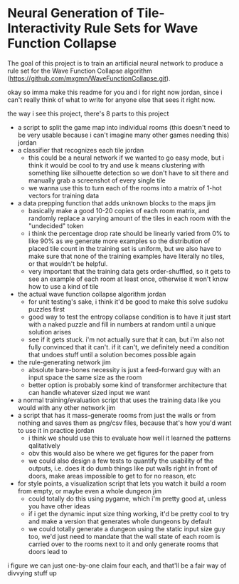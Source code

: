# Neural Generation of Tile-Interactivity Rule Sets for Wave Function Collapse

The goal of this project is to train an artificial neural network to produce a rule set for the Wave Function Collapse algorithm (https://github.com/mxgmn/WaveFunctionCollapse.git). 

okay so imma make this readme for you and i for right now jordan, since i can't really think of what to write for anyone else that sees it right now. 

the way i see this project, there's 8 parts to this project

* a script to split the game map into individual rooms (this doesn't need to be very usable because i can't imagine many other games needing this) jordan 
* a classifier that recognizes each tile jordan
  * this could be a neural network if we wanted to go easy mode, but i think it would be cool to try and use k means clustering with something like silhouette             detection so we don't have to sit there and manually grab a screenshot of every single tile
  * we wanna use this to turn each of the rooms into a matrix of 1-hot vectors for training data
* a data prepping function that adds unknown blocks to the maps jim
  * basically make a good 10-20 copies of each room matrix, and randomly replace a varying amount of the tiles in each room with the "undecided" token
  * i think the percentage drop rate should be linearly varied from 0% to like 90% as we generate more examples so the distribution of placed tile count in the             training set is uniform, but we also have to make sure that none of the training examples have literally no tiles, or that wouldn't be helpful. 
  * very important that the training data gets order-shuffled, so it gets to see an example of each room at least once, otherwise it won't know how to use a kind of       tile
* the actual wave function collapse algorithm jordan
  * for unit testing's sake, i think it'd be good to make this solve sudoku puzzles first
  * good way to test the entropy collapse condition is to have it just start with a naked puzzle and fill in numbers at random until a unique solution arises
  * see if it gets stuck. i'm not actually sure that it can, but i'm also not fully convinced that it can't. if it can't, we definitely need a condition that undoes         stuff until a solution becomes possible again
* the rule-generating network jim
  * absolute bare-bones necessity is just a feed-forward guy with an input space the same size as the room
  * better option is probably some kind of transformer architecture that can handle whatever sized input we want
* a normal training/evaluation script that uses the training data like you would with any other network jim
* a script that has it mass-generate rooms from just the walls or from nothing and saves them as png/csv files, because that's how you'd want to use it in practice jordan
  * i think we should use this to evaluate how well it learned the patterns qalitatively
  * obv this would also be where we get figures for the paper from
  * we could also design a few tests to quantify the usability of the outputs, i.e. does it do dumb things like put walls right in front of doors, make areas               impossible to get to for no reason, etc
* for style points, a visualization script that lets you watch it build a room from empty, or maybe even a whole dungeon jim
  * could totally do this using pygame, which i'm pretty good at, unless you have other ideas
  * if i get the dynamic input size thing working, it'd be pretty cool to try and make a version that generates whole dungeons by default
  * we could totally generate a dungeon using the static input size guy too, we'd just need to mandate that the wall state of each room is carried over to the rooms       next to it and only generate rooms that doors lead to

i figure we can just one-by-one claim four each, and that'll be a fair way of divvying stuff up
